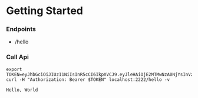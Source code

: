 # Getting Started

### Endpoints

* /hello

### Call Api
```
export TOKEN=eyJhbGciOiJIUzI1NiIsInR5cCI6IkpXVCJ9.eyJleHAiOjE2MTMwNzA0NjYsInVzZXJfbmFtZSI6ImpvaG4iLCJhdXRob3JpdGllcyI6WyJyZWFkIl0sImp0aSI6ImE1ZjllYTY4LTFkMmItNGM4My1iMjQ1LTBkMjI3NWZkMDhmZiIsImNsaWVudF9pZCI6ImNsaWVudDEiLCJzY29wZSI6WyJyZWFkIl19.MLeAmL987rDhBgRRx9Gm9Gaa7yN3UqsUYIFd1UcK_xY
curl -H "Authorization: Bearer $TOKEN" localhost:2222/hello -v
```

```
Hello, World
```

